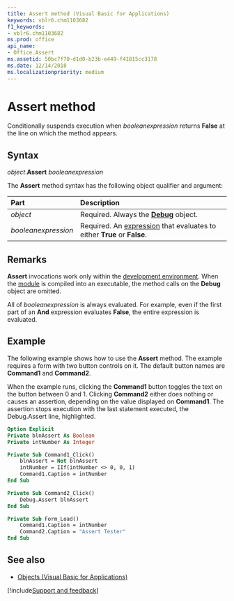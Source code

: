```yaml
---
title: Assert method (Visual Basic for Applications)
keywords: vblr6.chm1103682
f1_keywords:
- vblr6.chm1103682
ms.prod: office
api_name:
- Office.Assert
ms.assetid: 50bc7f70-d1d0-b23b-e449-f41815cc3178
ms.date: 12/14/2018
ms.localizationpriority: medium
---
```



# Assert method

Conditionally suspends execution when _booleanexpression_ returns **False** at the line on which the method appears.

## Syntax

_object_.**Assert** _booleanexpression_

The **Assert** method syntax has the following object qualifier and argument:

|Part|Description|
|:-----|:-----|
| _object_|Required. Always the **[Debug](debug-object.md)** object.|
| _booleanexpression_|Required. An [expression](../../Glossary/vbe-glossary.md#expression) that evaluates to either **True** or **False**.|

## Remarks

**Assert** invocations work only within the [development environment](../../Glossary/vbe-glossary.md#development-environment). When the [module](../../Glossary/vbe-glossary.md#module) is compiled into an executable, the method calls on the **Debug** object are omitted.

All of _booleanexpression_ is always evaluated. For example, even if the first part of an **And** expression evaluates **False**, the entire expression is evaluated.

## Example

The following example shows how to use the **Assert** method. The example requires a form with two button controls on it. The default button names are **Command1** and **Command2**.

When the example runs, clicking the **Command1** button toggles the text on the button between 0 and 1. Clicking **Command2** either does nothing or causes an assertion, depending on the value displayed on **Command1**. The assertion stops execution with the last statement executed, the Debug.Assert line, highlighted.

```vb
Option Explicit
Private blnAssert As Boolean
Private intNumber As Integer

Private Sub Command1_Click()
    blnAssert = Not blnAssert
    intNumber = IIf(intNumber <> 0, 0, 1)
    Command1.Caption = intNumber
End Sub

Private Sub Command2_Click()
    Debug.Assert blnAssert
End Sub

Private Sub Form_Load()
    Command1.Caption = intNumber
    Command2.Caption = "Assert Tester"
End Sub
```

## See also

- [Objects (Visual Basic for Applications)](../objects-visual-basic-for-applications.md)

[!include[Support and feedback](~/includes/feedback-boilerplate.md)]
